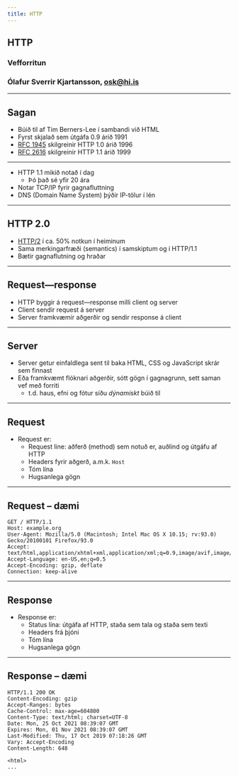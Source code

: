 ```yaml
---
title: HTTP 
---
```


## HTTP

### Vefforritun

### Ólafur Sverrir Kjartansson, [osk@hi.is](mailto:osk@hi.is)

---

## Sagan

* Búið til af Tim Berners-Lee í sambandi við HTML
* Fyrst skjalað sem útgáfa 0.9 árið 1991
* [RFC 1945](http://tools.ietf.org/html/rfc1945) skilgreinir HTTP 1.0 árið 1996
* [RFC 2616](http://tools.ietf.org/html/rfc2068) skilgreinir HTTP 1.1 árið 1999

***

* HTTP 1.1 mikið notað í dag
  * Þó það sé yfir 20 ára
* Notar TCP/IP fyrir gagnafluttning
* DNS (Domain Name System) þýðir IP-tölur í lén

***

## HTTP 2.0

* [HTTP/2](https://tools.ietf.org/html/rfc7540) í ca. 50% notkun í heiminum
* Sama merkingarfræði (semantics) í samskiptum og í HTTP/1.1
* Bætir gagnaflutning og hraðar

---

## Request—response

* HTTP byggir á request—response milli client og server
* Client sendir request á server
* Server framkvæmir aðgerðir og sendir response á client

***

## Server

* Server getur einfaldlega sent til baka HTML, CSS og JavaScript skrár sem finnast
* Eða framkvæmt flóknari aðgerðir, sótt gögn í gagnagrunn, sett saman vef með forriti
  * t.d. haus, efni og fótur síðu _dýnamískt_ búið til

***

## Request

* Request er:
  * Request line: aðferð (method) sem notuð er, auðlind og útgáfu af HTTP
  * Headers fyrir aðgerð, a.m.k. `Host`
  * Tóm lína
  * Hugsanlega gögn

***

## Request – dæmi

```http
GET / HTTP/1.1
Host: example.org
User-Agent: Mozilla/5.0 (Macintosh; Intel Mac OS X 10.15; rv:93.0) Gecko/20100101 Firefox/93.0
Accept: text/html,application/xhtml+xml,application/xml;q=0.9,image/avif,image/webp,*/*;q=0.8
Accept-Language: en-US,en;q=0.5
Accept-Encoding: gzip, deflate
Connection: keep-alive
```

***

## Response

* Response er:
  * Status lína: útgáfa af HTTP, staða sem tala og staða sem texti
  * Headers frá þjóni
  * Tóm lína
  * Hugsanlega gögn

***

## Response – dæmi

```http
HTTP/1.1 200 OK
Content-Encoding: gzip
Accept-Ranges: bytes
Cache-Control: max-age=604800
Content-Type: text/html; charset=UTF-8
Date: Mon, 25 Oct 2021 08:39:07 GMT
Expires: Mon, 01 Nov 2021 08:39:07 GMT
Last-Modified: Thu, 17 Oct 2019 07:18:26 GMT
Vary: Accept-Encoding
Content-Length: 648

<html>
...
```
